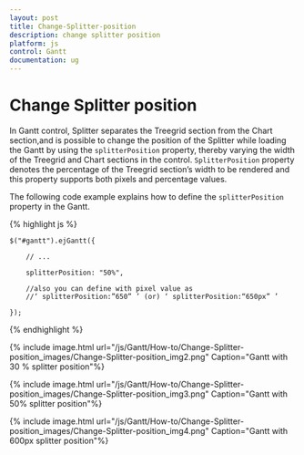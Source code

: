 ```yaml
---
layout: post
title: Change-Splitter-position
description: change splitter position
platform: js
control: Gantt
documentation: ug
---
```


# Change Splitter position

In Gantt control, Splitter separates the Treegrid section from the Chart section,and is possible to change the position of the Splitter while loading the Gantt by using the `splitterPosition` property, thereby varying the width of the Treegrid and Chart sections in the control.  `SplitterPosition` property denotes the percentage of the Treegrid section’s width to be rendered and this property supports both pixels and percentage values.

The following code example explains how to define the `splitterPosition` property in the Gantt.

{% highlight js %}

    $("#gantt").ejGantt({

        // ...     

        splitterPosition: "50%",

        //also you can define with pixel value as 
        //‘ splitterPosition:”650” ’ (or) ‘ splitterPosition:“650px” ’

    });

{% endhighlight %}

{% include image.html url="/js/Gantt/How-to/Change-Splitter-position_images/Change-Splitter-position_img2.png" Caption="Gantt with 30 % splitter position"%}

{% include image.html url="/js/Gantt/How-to/Change-Splitter-position_images/Change-Splitter-position_img3.png" Caption="Gantt with 50% splitter position"%}

{% include image.html url="/js/Gantt/How-to/Change-Splitter-position_images/Change-Splitter-position_img4.png" Caption="Gantt with 600px splitter position"%}

